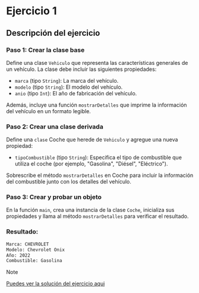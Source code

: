 # Ejercicio 1

## Descripción del ejercicio

### Paso 1: Crear la clase base
Define una clase `Vehiculo` que representa las características generales de un vehículo. La clase debe incluir las siguientes propiedades:

- `marca` (tipo `String`): La marca del vehículo.
- `modelo` (tipo `String`): El modelo del vehículo.
- `anio` (tipo `Int`): El año de fabricación del vehículo.

Además, incluye una función `mostrarDetalles` que imprime la información del vehículo en un formato legible.

### Paso 2: Crear una clase derivada
Define una `clase` Coche que herede de `Vehiculo` y agregue una nueva propiedad:

- `tipoCombustible` (tipo `String`): Especifica el tipo de combustible que utiliza el coche (por ejemplo, "Gasolina", "Diésel", "Eléctrico").

Sobrescribe el método `mostrarDetalles` en Coche para incluir la información del combustible junto con los detalles del vehículo.

### Paso 3: Crear y probar un objeto
En la función `main`, crea una instancia de la clase `Coche`, inicializa sus propiedades y llama al método `mostrarDetalles` para verificar el resultado.

### Resultado:
```bash
Marca: CHEVROLET
Modelo: Chevrolet Onix
Año: 2022
Combustible: Gasolina
```

> [!NOTE]
> [Puedes ver la solución del ejercicio aqui](solution.kt)
